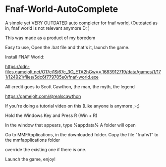 # Fnaf-World-AutoComplete
A simple yet VERY OUTDATED auto completer for fnaf world, (Outdated as in, fnaf world is not relevant anymore D: )

This was made as a product of my boredom

Easy to use, Open the .bat file and that's it, launch the game.

Install FNAF World:

https://cdn-files.gamejolt.net/O17ei1Sj67c_3O_ETA2hGw==,1683912719/data/games/1/171/124921/files/5dc6f779705e0/fnaf-world.exe

All credit goes to Scott Cawthon, the man, the myth, the legend

https://gamejolt.com/@realscawthon

If you're doing a tutorial video on this (Like anyone is anymore ;-;)

Hold the Windows Key and Press R (Win + R) 

In the window that appears, type %appdata% A folder will open

Go to MMFApplications, in the downloaded folder. Copy the file "fnafw1" to the mmfapplications folder

override the existing one if there is one.

Launch the game, enjoy!

